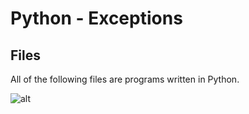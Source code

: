 # Python - Exceptions

## Files

All of the following files are programs written in Python.

![alt](https://geps.dev/progress/00)
